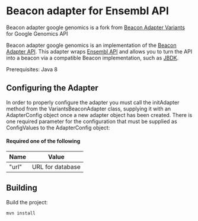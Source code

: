 # Beacon adapter for Ensembl API

Beacon adapter google genomics is a fork from [Beacon Adapter Variants](https://github.com/mcupak/beacon-adapter-com.dnastack.beacon.adapter.variants.variants) for Google Genomics API

Beacon adapter google genomics is an implementation of the [Beacon Adapter API](https://github.com/mcupak/beacon-adapter-api). This adapter wraps [Ensembl API](http://grch37.rest.ensembl.org/) and allows you to turn the API into a beacon via a compatible Beacon implementation, such as [JBDK](https://github.com/mcupak/beacon-java).

Prerequisites: Java 8

## Configuring the Adapter

In order to properly configure the adapter you must call the initAdapter method from the VariantsBeaconAdapter class, supplying it with an AdapterConfig object once a new adapter object has been created.
There is one required parameter for the configuration that must be supplied as ConfigValues to the AdapterConfig object:

#### Required one of the following
| Name | Value |
|--- | ---|
| "url" | URL for database |

## Building

Build the project:

    mvn install